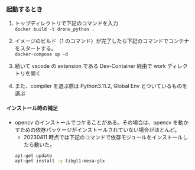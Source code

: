 ### 起動するとき

1. トップディレクトリで下記のコマンドを入力  
   `docker build -t drone_python .`
2. イメージのビルド（1 のコマンド）が完了したら下記のコマンドでコンテナをスタートする。  
   `docker-compose up -d`
3. 続いて vscode の extension である Dev-Container 経由で work ディレクトリを開く

4. また、compiler を選ぶ際は Python3.11.2, Global Env とついているものを選ぶ

#### インストール時の補足

-   opencv のインストールでコケることがある。その場合は、opencv を動かすための依存パッケージがインストールされていない場合がほとんど。
    -   20230411 時点では下記のコマンドで依存モジュールをインストールしたら動いた。
    ```shell:qiita.sh
    apt-get update
    apt-get install -y libgl1-mesa-glx
    ```
